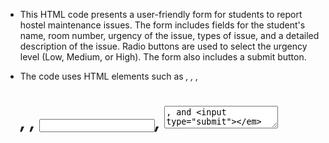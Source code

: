 * This HTML code presents a user-friendly form for students to report hostel maintenance issues. The form includes fields for the student's name, room number, urgency of the issue, types of issue, and a detailed description of the issue. Radio buttons are used to select the urgency level (Low, Medium, or High). The form also includes a submit button.

* The code uses HTML elements such as *<html>, <head>, <body>, <h1>, <label>, <input>, <textarea>, and <input type="submit">* to structure the form. CSS styles are applied to customize the appearance of the form, including font styles, colors, and spacing.

* The code also includes an external CSS file (hostel.css) to separate the styling from the HTML code. This allows for easier maintenance and customization of the form's appearance. The form is designed to be responsive and accessible, ensuring a smooth user experience for students reporting hostel maintenance issues.